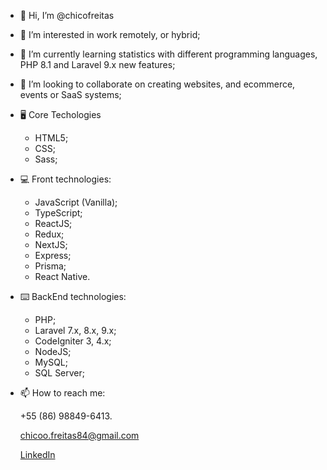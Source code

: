 - 👋 Hi, I’m @chicofreitas
- 👀 I’m interested in work remotely, or hybrid; 
- 🌱 I’m currently learning statistics with different programming languages, PHP 8.1 and Laravel 9.x new features;
- 💞️ I’m looking to collaborate on creating websites, and ecommerce, events or SaaS systems;
- :desktop_computer: Core Techologies
  - HTML5;
  - CSS;
  - Sass;
  
- :computer: Front technologies:
  - JavaScript (Vanilla);
  - TypeScript;
  - ReactJS;
  - Redux;
  - NextJS;
  - Express;
  - Prisma;
  - React Native.

- :keyboard: BackEnd technologies:
  - PHP;
  - Laravel 7.x, 8.x, 9.x;
  - CodeIgniter 3, 4.x;
  - NodeJS;
  - MySQL;
  - SQL Server;

- 📫 How to reach me: 

  +55 (86) 98849-6413. 
  
  chicoo.freitas84@gmail.com
  
  [LinkedIn](www.linkedin.com/in/prof-chico-freitas)

<!---
chicofreitas/chicofreitas is a ✨ special ✨ repository because its `README.md` (this file) appears on your GitHub profile.
You can click the Preview link to take a look at your changes.
--->
